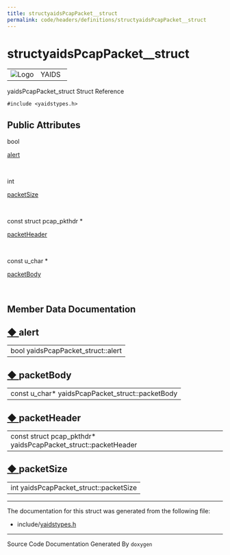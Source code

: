 ```yaml
---
title: structyaidsPcapPacket__struct
permalink: code/headers/definitions/structyaidsPcapPacket__struct
---
```

# structyaidsPcapPacket__struct

<table>
<colgroup>
<col style="width: 50%" />
<col style="width: 50%" />
</colgroup>
<tbody>
<tr class="odd">
<td><img src="/yaids.png" alt="Logo" /></td>
<td><div id="projectname">
YAIDS
</div></td>
</tr>
</tbody>
</table>


yaidsPcapPacket\_struct Struct Reference

`#include <yaidstypes.h>`

<span id="pub-attribs"></span> Public Attributes
------------------------------------------------

bool 

<a href="/code/headers/definitions/structyaidsPcapPacket__struct#a41700c9deb8485a8643c6f1674e3d665" class="el">alert</a>

 

int 

<a href="/code/headers/definitions/structyaidsPcapPacket__struct#ae1777dbbdb191a1812e75960f5e09f9e" class="el">packetSize</a>

 

const struct pcap\_pkthdr \* 

<a href="/code/headers/definitions/structyaidsPcapPacket__struct#a46dd80f931f413c395bb7160566ad4fe" class="el">packetHeader</a>

 

const u\_char \* 

<a href="/code/headers/definitions/structyaidsPcapPacket__struct#a209f36caa875f01145f31a9f7bae2a3c" class="el">packetBody</a>

 

Member Data Documentation
-------------------------

<span id="a41700c9deb8485a8643c6f1674e3d665"></span>

<span class="permalink">[◆ ](#a41700c9deb8485a8643c6f1674e3d665)</span>alert
----------------------------------------------------------------------------

<table>
<tbody>
<tr class="odd">
<td>bool yaidsPcapPacket_struct::alert</td>
</tr>
</tbody>
</table>

<span id="a209f36caa875f01145f31a9f7bae2a3c"></span>

<span class="permalink">[◆ ](#a209f36caa875f01145f31a9f7bae2a3c)</span>packetBody
---------------------------------------------------------------------------------

<table>
<tbody>
<tr class="odd">
<td>const u_char* yaidsPcapPacket_struct::packetBody</td>
</tr>
</tbody>
</table>

<span id="a46dd80f931f413c395bb7160566ad4fe"></span>

<span class="permalink">[◆ ](#a46dd80f931f413c395bb7160566ad4fe)</span>packetHeader
-----------------------------------------------------------------------------------

<table>
<tbody>
<tr class="odd">
<td>const struct pcap_pkthdr* yaidsPcapPacket_struct::packetHeader</td>
</tr>
</tbody>
</table>

<span id="ae1777dbbdb191a1812e75960f5e09f9e"></span>

<span class="permalink">[◆ ](#ae1777dbbdb191a1812e75960f5e09f9e)</span>packetSize
---------------------------------------------------------------------------------

<table>
<tbody>
<tr class="odd">
<td>int yaidsPcapPacket_struct::packetSize</td>
</tr>
</tbody>
</table>

------------------------------------------------------------------------

The documentation for this struct was generated from the following file:

-   include/<a href="/code/headers/yaidstypes" class="el">yaidstypes.h</a>

------------------------------------------------------------------------

<span class="small">Source Code Documentation Generated By `doxygen`</span>  
